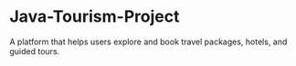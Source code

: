 # Java-Tourism-Project
A platform that helps users explore and book travel packages, hotels, and guided tours.
